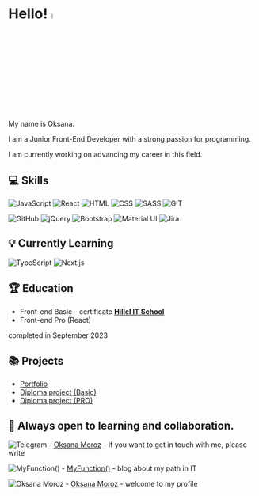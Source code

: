 # Hello! <img src="https://camo.githubusercontent.com/6725971b2a60027d24b1998befbe8193480013621e614903b31e3c3c7e272ff3/68747470733a2f2f6d656469612e67697068792e636f6d2f6d656469612f4d344e796b58785545304841634b37554a362f67697068792e676966" width="5%" height="5%">

My name is Oksana.

I am a Junior Front-End Developer with a strong passion for programming.

I am currently working on advancing my career in this field.

## 💻 Skills

![JavaScript](https://img.shields.io/badge/JavaScript-%231E4B6E?style=for-the-badge&logo=JavaScript&logoColor=white)
![React](https://img.shields.io/badge/React-%231E4B6E?style=for-the-badge&logo=React&logoColor=white)
![HTML](https://img.shields.io/badge/HTML5-%231E4B6E?style=for-the-badge&logo=HTML5&logoColor=white)
![CSS](https://img.shields.io/badge/CSS-%231E4B6E?style=for-the-badge&logo=CSS&logoColor=white)
![SASS](https://img.shields.io/badge/SASS-%231E4B6E?style=for-the-badge&logo=SASS&logoColor=white)
![GIT](https://img.shields.io/badge/GIT-%231E4B6E?style=for-the-badge&logo=GIT&logoColor=white)

![GitHub](https://img.shields.io/badge/GitHub-%231E4B6E?style=for-the-badge&logo=GitHub&logoColor=white)
![jQuery](https://img.shields.io/badge/jQuery-%231E4B6E?style=for-the-badge&logo=jQuery&logoColor=white)
![Bootstrap](https://img.shields.io/badge/Bootstrap-%231E4B6E?style=for-the-badge&logo=Bootstrap&logoColor=white)
![Material UI](https://img.shields.io/badge/Material%20UI-%231E4B6E?style=for-the-badge&logo=Material-UI&logoColor=white)
![Jira](https://img.shields.io/badge/Jira-%231E4B6E?style=for-the-badge&logo=Jira&logoColor=white)

## 💡 Currently Learning

![TypeScript](https://img.shields.io/badge/TypeScript-%231E4B6E?style=for-the-badge&logo=TypeScript&logoColor=white)
![Next.js](https://img.shields.io/badge/Next.js-%231E4B6E?style=for-the-badge&logo=Next.js&logoColor=white)

## 🏆 Education

- Front-end Basic  - сertificate **[Hillel IT School](https://certificate.ithillel.ua/view/74052002)** 
- Front-end Pro (React)

сompleted in September 2023

## 📚 Projects

- [Portfolio](https://okmoroz.github.io/portfolio/)
- [Diploma project (Basic)](https://okmoroz.github.io/HLegal/)
- [Diploma project (PRO)](https://github.com/OkMoroz/graduate-work-js-moroz)

## 📝 Always open to learning and collaboration.

![Telegram](https://img.shields.io/badge/Telegram-%2300bfff?style=for-the-badge&logo=Telegram&logoColor=white) - [Oksana Moroz](https://t.me/Moroz_Ksenia) - If you want to get in touch with me, please write

![MyFunction()](https://img.shields.io/badge/MyFunction-%23da70d6?style=for-the-badge&logo=MyFunction&logoColor=white) - [MyFunction()](https://t.me/OM_myFunction) - blog about my path in IT

![Oksana Moroz](https://img.shields.io/badge/LinkedIn-%230064ff?style=for-the-badge&logo=LinkedIn&logoColor=white)  - [Oksana Moroz](https://www.linkedin.com/in/oksana-moroz/) - welcome to my profile
